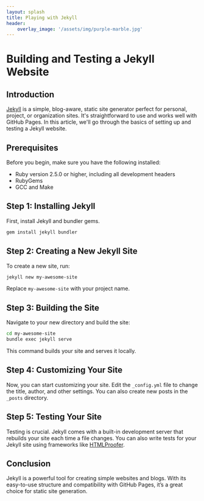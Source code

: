 ```yaml
---
layout: splash
title: Playing with Jekyll
header:
    overlay_image: '/assets/img/purple-marble.jpg'
---
```



# Building and Testing a Jekyll Website

## Introduction

[Jekyll](https://jekyllrb.com/) is a simple, blog-aware, static site generator perfect for personal, project, or organization sites. It's straightforward to use and works well with GitHub Pages. In this article, we'll go through the basics of setting up and testing a Jekyll website.

## Prerequisites

Before you begin, make sure you have the following installed:
- Ruby version 2.5.0 or higher, including all development headers
- RubyGems
- GCC and Make

## Step 1: Installing Jekyll

First, install Jekyll and bundler gems.

```bash
gem install jekyll bundler
```

## Step 2: Creating a New Jekyll Site

To create a new site, run:

```bash
jekyll new my-awesome-site
```

Replace `my-awesome-site` with your project name.

## Step 3: Building the Site

Navigate to your new directory and build the site:

```bash
cd my-awesome-site
bundle exec jekyll serve
```

This command builds your site and serves it locally.

## Step 4: Customizing Your Site

Now, you can start customizing your site. Edit the `_config.yml` file to change the title, author, and other settings. You can also create new posts in the `_posts` directory.

## Step 5: Testing Your Site

Testing is crucial. Jekyll comes with a built-in development server that rebuilds your site each time a file changes. You can also write tests for your Jekyll site using frameworks like [HTMLProofer](https://github.com/gjtorikian/html-proofer).

## Conclusion

Jekyll is a powerful tool for creating simple websites and blogs. With its easy-to-use structure and compatibility with GitHub Pages, it’s a great choice for static site generation.